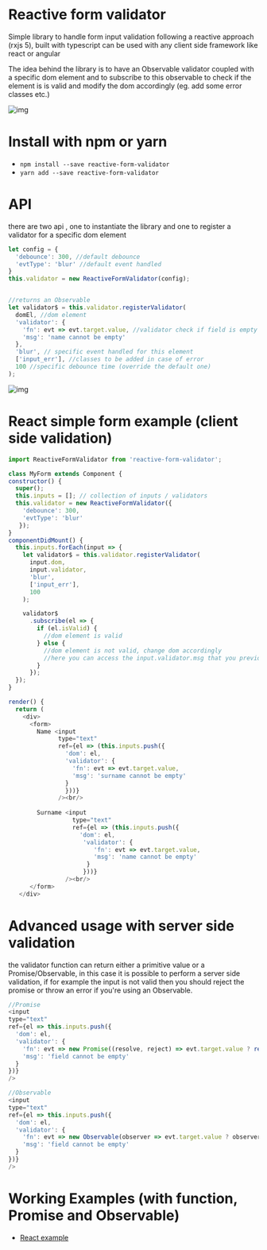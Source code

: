 # Reactive form validator

Simple library to handle form input validation following a reactive approach (rxjs 5), built with typescript can be used with any client side framework like react or angular

The idea behind the library is to have an Observable validator coupled with a specific dom element and to subscribe to this observable to check if the element is is valid and modify the dom accordingly (eg. add some error classes etc.)

![img](https://thumbs.gfycat.com/ShoddyBriefIndianrockpython-max-14mb.gif)

# Install with npm or yarn

- `npm install --save reactive-form-validator`
- `yarn add --save reactive-form-validator`


# API
 there are two api , one to instantiate the library and one to register a validator for a specific dom element
 
```javascript
let config = {
  'debounce': 300, //default debounce
  'evtType': 'blur' //default event handled
}
this.validator = new ReactiveFormValidator(config);
```
```javascript

//returns an Observable
let validator$ = this.validator.registerValidator(
  domEl, //dom element
  'validator': {
    'fn': evt => evt.target.value, //validator check if field is empty
    'msg': 'name cannot be empty'
  }, 
  'blur', // specific event handled for this element
  ['input_err'], //classes to be added in case of error
  100 //specific debounce time (override the default one)
);
```

![img](https://thumbs.gfycat.com/WeakObviousChameleon-size_restricted.gif)

# React simple form example (client side validation)

  ```javascript
import ReactiveFormValidator from 'reactive-form-validator';

class MyForm extends Component {
  constructor() {
    super();
    this.inputs = []; // collection of inputs / validators
    this.validator = new ReactiveFormValidator({
      'debounce': 300,
      'evtType': 'blur'
     });
  }
  componentDidMount() {
    this.inputs.forEach(input => {
      let validator$ = this.validator.registerValidator(
        input.dom,
        input.validator,
        'blur', 
        ['input_err'],
        100
      );

      validator$
        .subscribe(el => {
          if (el.isValid) {
            //dom element is valid
          } else {
            //dom element is not valid, change dom accordingly
            //here you can access the input.validator.msg that you previously passed to the validator
          }
        });
    });
  }
  
  render() {
    return (
      <div>
        <form>
          Name <input 
                type="text" 
                ref={el => (this.inputs.push({
                  'dom': el, 
                  'validator': {
                    'fn': evt => evt.target.value, 
                    'msg': 'surname cannot be empty'
                  }
                  }))}
                /><br/>
                
          Surname <input 
                    type="text"
                    ref={el => (this.inputs.push({
                      'dom': el, 
                       'validator': {
                          'fn': evt => evt.target.value, 
                          'msg': 'name cannot be empty'
                        }
                       }))}
                  /><br/>
        </form>
     </div>  
   ```

# Advanced usage with server side validation
the validator function can return either a primitive value or a Promise/Observable, in this case it is possible
to perform a server side validation, if for example the input is not valid then you should reject the promise or throw an error if you're using an Observable.

  ```javascript
//Promise
<input
  type="text"
  ref={el => this.inputs.push({
    'dom': el,
    'validator': {
      'fn': evt => new Promise((resolve, reject) => evt.target.value ? resolve() : reject()),
      'msg': 'field cannot be empty'
    }
  })}
/>

//Observable
<input
  type="text"
  ref={el => this.inputs.push({
    'dom': el,
    'validator': {
      'fn': evt => new Observable(observer => evt.target.value ? observer.complete() : observer.error()),
      'msg': 'field cannot be empty'
    }
  })}
/>
 ```

# Working Examples (with function, Promise and Observable)
- <a href="https://kinotto.github.io/reactive-form-validator/examples/react/">React example</a>

